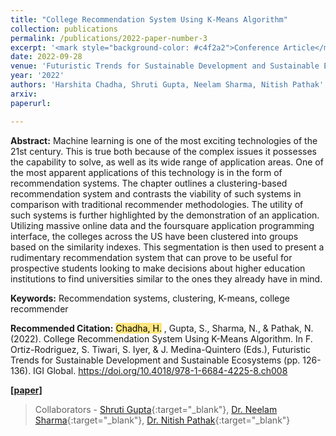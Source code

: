 ```yaml
---
title: "College Recommendation System Using K-Means Algorithm"
collection: publications
permalink: /publications/2022-paper-number-3
excerpt: '<mark style="background-color: #c4f2a2">Conference Article</mark> Utilizing massive online data and the foursquare application programming interface, the colleges across the US have been clustered into groups based on the similarity indexes.'
date: 2022-09-28
venue: 'Futuristic Trends for Sustainable Development and Sustainable Ecosystems'
year: '2022'
authors: 'Harshita Chadha, Shruti Gupta, Neelam Sharma, Nitish Pathak'
arxiv:
paperurl:

---
```

**Abstract:**
Machine learning is one of the most exciting technologies of the 21st century. This is true both because of the complex issues it possesses the capability to solve, as well as its wide range of application areas. One of the most apparent applications of this technology is in the form of recommendation systems. The chapter outlines a clustering-based recommendation system and contrasts the viability of such systems in comparison with traditional recommender methodologies. The utility of such systems is further highlighted by the demonstration of an application. Utilizing massive online data and the foursquare application programming interface, the colleges across the US have been clustered into groups based on the similarity indexes. This segmentation is then used to present a rudimentary recommendation system that can prove to be useful for prospective students looking to make decisions about higher education institutions to find universities similar to the ones they already have in mind.

**Keywords:** Recommendation systems, clustering, K-means, college recommender

**Recommended Citation:**
<mark style="background-color: #ffe680">Chadha, H.</mark> , Gupta, S., Sharma, N., & Pathak, N. (2022). College Recommendation System Using K-Means Algorithm. In F. Ortiz-Rodriguez, S. Tiwari, S. Iyer, & J. Medina-Quintero (Eds.), Futuristic Trends for Sustainable Development and Sustainable Ecosystems (pp. 126-136). IGI Global. https://doi.org/10.4018/978-1-6684-4225-8.ch008

<b><a href="https://doi.org/10.4018/978-1-6684-4225-8.ch008">[paper]</a></b>

> Collaborators - [Shruti Gupta](https://www.linkedin.com/in/shrutigupta55/){:target="_blank"}, [Dr. Neelam Sharma](https://cse.mait.ac.in/index.php/people/faculty/profile?layout=edit&id=549){:target="_blank"}, [Dr. Nitish Pathak](https://scholar.google.co.in/citations?user=uGY4cUwAAAAJ&hl=en){:target="_blank"}

